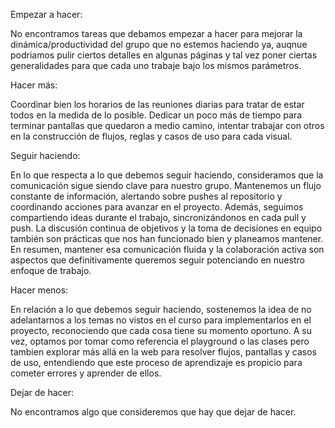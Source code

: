 Empezar a hacer:

No encontramos tareas que debamos empezar a hacer para mejorar la dinámica/productividad del grupo que no estemos haciendo ya, auqnue podriamos pulir ciertos detalles en algunas páginas y tal vez poner ciertas generalidades para que cada uno trabaje bajo los
mismos parámetros.


Hacer más:

Coordinar bien los horarios de las reuniones diarias para tratar de estar todos en la medida de lo posible.
Dedicar un poco más de tiempo para terminar pantallas que quedaron a medio camino, intentar trabajar con otros en la construcción de flujos, reglas y casos de uso para cada visual.

Seguir haciendo:


En lo que respecta a lo que debemos seguir haciendo, consideramos que la comunicación sigue siendo clave para nuestro grupo. Mantenemos un flujo constante de información, alertando sobre pushes al repositorio y coordinando acciones para avanzar en el proyecto. 
Además, seguimos compartiendo ideas durante el trabajo, sincronizándonos en cada pull y push. La discusión continua de objetivos y la toma de decisiones en equipo también son prácticas que nos han funcionado bien y planeamos mantener. 
En resumen, mantener esa comunicación fluida y la colaboración activa son aspectos que definitivamente queremos seguir potenciando en nuestro enfoque de trabajo.

Hacer menos:


En relación a lo que debemos seguir haciendo, sostenemos la idea de no adelantarnos a los temas no vistos en el curso para implementarlos en el proyecto, reconociendo que cada cosa tiene su momento oportuno. A su vez, optamos por tomar como referencia el playground
o las clases pero tambien explorar más allá en la web para resolver flujos, pantallas y casos de uso, entendiendo que este proceso de aprendizaje es propicio para cometer errores y aprender de ellos.

Dejar de hacer:

No encontramos algo que consideremos que hay que dejar de hacer.
